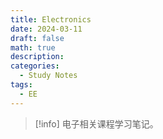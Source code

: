 ```yaml
---
title: Electronics
date: 2024-03-11
draft: false
math: true
description: 
categories:
  - Study Notes
tags:
  - EE
---
```



> [!info]
> 电子相关课程学习笔记。
